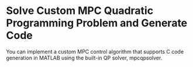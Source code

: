 # **Solve Custom MPC Quadratic Programming Problem and Generate Code**

You can implement a custom MPC control algorithm that supports C code generation in MATLAB using the built-in QP solver, mpcqpsolver.

